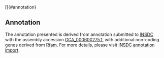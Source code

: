 []{#annotation}

Annotation
----------

The annotation presented is derived from annotation submitted to
[INSDC](http://www.insdc.org) with the assembly accession
[GCA\_000600275.1](http://www.ebi.ac.uk/ena/data/view/GCA_000600275.1),
with additional non-coding genes derived from
[Rfam](http://rfam.xfam.org/). For more details, please visit [INSDC
annotation
import](http://ensemblgenomes.org/info/data/insdc_annotation).
